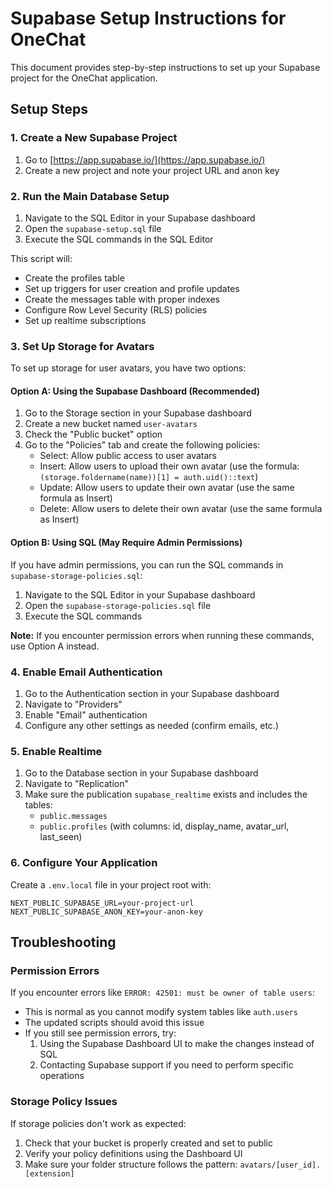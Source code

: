 # Supabase Setup Instructions for OneChat

This document provides step-by-step instructions to set up your Supabase project for the OneChat application.

## Setup Steps

### 1. Create a New Supabase Project

1. Go to [https://app.supabase.io/](https://app.supabase.io/)
2. Create a new project and note your project URL and anon key

### 2. Run the Main Database Setup

1. Navigate to the SQL Editor in your Supabase dashboard
2. Open the `supabase-setup.sql` file
3. Execute the SQL commands in the SQL Editor

This script will:
- Create the profiles table
- Set up triggers for user creation and profile updates
- Create the messages table with proper indexes
- Configure Row Level Security (RLS) policies
- Set up realtime subscriptions

### 3. Set Up Storage for Avatars

To set up storage for user avatars, you have two options:

#### Option A: Using the Supabase Dashboard (Recommended)

1. Go to the Storage section in your Supabase dashboard
2. Create a new bucket named `user-avatars`
3. Check the "Public bucket" option
4. Go to the "Policies" tab and create the following policies:
   - Select: Allow public access to user avatars
   - Insert: Allow users to upload their own avatar (use the formula: `(storage.foldername(name))[1] = auth.uid()::text`)
   - Update: Allow users to update their own avatar (use the same formula as Insert)
   - Delete: Allow users to delete their own avatar (use the same formula as Insert)

#### Option B: Using SQL (May Require Admin Permissions)

If you have admin permissions, you can run the SQL commands in `supabase-storage-policies.sql`:

1. Navigate to the SQL Editor in your Supabase dashboard
2. Open the `supabase-storage-policies.sql` file
3. Execute the SQL commands

**Note:** If you encounter permission errors when running these commands, use Option A instead.

### 4. Enable Email Authentication

1. Go to the Authentication section in your Supabase dashboard
2. Navigate to "Providers"
3. Enable "Email" authentication
4. Configure any other settings as needed (confirm emails, etc.)

### 5. Enable Realtime

1. Go to the Database section in your Supabase dashboard
2. Navigate to "Replication"
3. Make sure the publication `supabase_realtime` exists and includes the tables:
   - `public.messages`
   - `public.profiles` (with columns: id, display_name, avatar_url, last_seen)

### 6. Configure Your Application

Create a `.env.local` file in your project root with:

```
NEXT_PUBLIC_SUPABASE_URL=your-project-url
NEXT_PUBLIC_SUPABASE_ANON_KEY=your-anon-key
```

## Troubleshooting

### Permission Errors

If you encounter errors like `ERROR: 42501: must be owner of table users`:

- This is normal as you cannot modify system tables like `auth.users`
- The updated scripts should avoid this issue
- If you still see permission errors, try:
  1. Using the Supabase Dashboard UI to make the changes instead of SQL
  2. Contacting Supabase support if you need to perform specific operations

### Storage Policy Issues

If storage policies don't work as expected:

1. Check that your bucket is properly created and set to public
2. Verify your policy definitions using the Dashboard UI
3. Make sure your folder structure follows the pattern: `avatars/[user_id].[extension]` 
